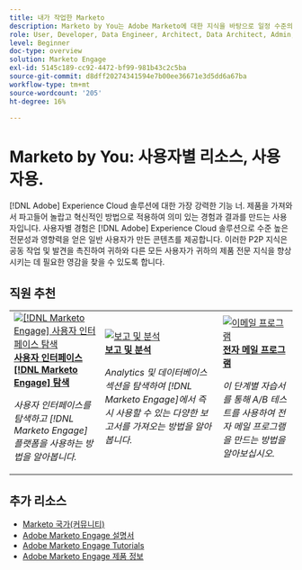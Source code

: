 ```yaml
---
title: 내가 작업한 Marketo
description: Marketo by You는 Adobe Marketo에 대한 지식을 바탕으로 일정 수준의 전문 지식과 영향력을 확보한 일반 사용자가 만든 사용자 생성 콘텐츠를 제공합니다.
role: User, Developer, Data Engineer, Architect, Data Architect, Admin, Leader
level: Beginner
doc-type: overview
solution: Marketo Engage
exl-id: 5145c189-cc92-4472-bf99-981b43c2c5ba
source-git-commit: d8dff20274341594e7b00ee36671e3d5dd6a67ba
workflow-type: tm+mt
source-wordcount: '205'
ht-degree: 16%

---
```


# Marketo by You: 사용자별 리소스, 사용자용.

[!DNL Adobe] Experience Cloud 솔루션에 대한 가장 강력한 기능 너. 제품을 가져와서 파고들어 놀랍고 혁신적인 방법으로 적용하여 의미 있는 경험과 결과를 만드는 사용자입니다. 사용자별 경험은 [!DNL Adobe] Experience Cloud 솔루션으로 수준 높은 전문성과 영향력을 얻은 일반 사용자가 만든 콘텐츠를 제공합니다. 이러한 P2P 지식은 공동 작업 및 발견을 촉진하여 귀하와 다른 모든 사용자가 귀하의 제품 전문 지식을 향상시키는 데 필요한 영감을 찾을 수 있도록 합니다.

<div id="recs-overview-body-1"></div>
<div id="recs-overview-body-2"></div>
<div id="recs-overview-body-3"></div>
<div id="recs-overview-body-4"></div>
<div id="recs-overview-body-5"></div>
<div id="recs-overview-body-6"></div>

<div id="staff-picks-section">

## 직원 추천

<table>
<tr>
  <td>
    <a href="/help/marketo/fundamentals/ui-navigation.md">
      <img alt="[!DNL Marketo Engage] 사용자 인터페이스 탐색" src="https://video.tv.adobe.com/v/3419131?format=jpeg" />
    </a>
    <div>
      <a href="/help/marketo/fundamentals/ui-navigation.md">
    <strong>사용자 인터페이스 [!DNL Marketo Engage] 탐색</strong>
    </a>
    </div>
    <p>
    <em>사용자 인터페이스를 탐색하고 [!DNL Marketo Engage] 플랫폼을 사용하는 방법을 알아봅니다.</em>
    <p>
  </td>
  <td>
    <a href="/help/marketo/reporting/reporting-and-analytics.md">
      <img alt="보고 및 분석" src="https://video.tv.adobe.com/v/3419295?format=jpeg" />
    </a>
    <div>
      <a href="/help/marketo/reporting/reporting-and-analytics.md">
    <strong>보고 및 분석</strong>
    </a>
    </div>
    <p>
    <em>Analytics 및 데이터베이스 섹션을 탐색하여 [!DNL Marketo Engage]에서 즉시 사용할 수 있는 다양한 보고서를 가져오는 방법을 알아봅니다.</em>
    <p>
  </td>
  <td>
    <a href="/help/marketo/programs/email-programs.md">
      <img alt="이메일 프로그램" src="https://video.tv.adobe.com/v/3419440?format=jpeg" />
    </a>
    <div>
      <a href="/help/marketo/programs/email-programs.md">
    <strong>전자 메일 프로그램</strong>
    </a>
    </div>
    <p>
    <em>이 단계별 자습서를 통해 A/B 테스트를 사용하여 전자 메일 프로그램을 만드는 방법을 알아보십시오.</em>
    <p>
  </td>
</tr>
</table>

</div>

## 추가 리소스

* [Marketo 국가(커뮤니티)](https://nation.marketo.com/)
* [Adobe Marketo Engage 설명서](https://experienceleague.adobe.com/docs/marketo-engage.html?lang=ko)
* [Adobe Marketo Engage Tutorials](https://experienceleague.adobe.com/docs/marketo-learn/tutorials/overview.html?lang=ko)
* [Adobe Marketo Engage 제품 정보](https://business.adobe.com/products/marketo/adobe-marketo.html)
